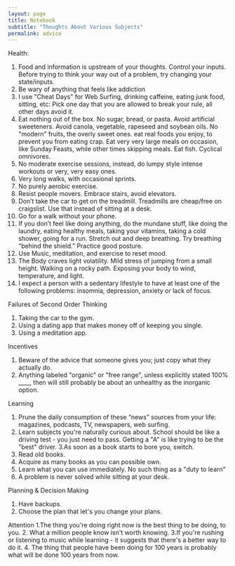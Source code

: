 ```yaml
---
layout: page
title: Notebook
subtitle: "Thoughts About Various Subjects"
permalink: advice
---
```



Health:
1. Food and information is upstream of your thoughts. Control your inputs.
Before trying to think your way out of a problem, try changing your state/inputs.
2. Be wary of anything that feels like addiction
3. I use "Cheat Days" for Web Surfing, drinking caffeine, eating junk food, sitting, etc: Pick one day that you are allowed to break your rule, all other days avoid it.
4. Eat nothing out of the box. No sugar, bread, or pasta. Avoid artificial sweeteners. Avoid canola, vegetable, rapeseed and soybean oils.  No "modern" fruits, the overly sweet ones. eat real foods you enjoy, to prevent you from eating crap. Eat very very large meals on occasion, like Sunday Feasts, while other times skipping meals.
Eat fish. Cyclical omnivores. 
5. No moderate exercise sessions, instead, do lumpy style intense workouts or very, very easy ones. 
6. Very long walks, with occasional sprints.
7. No purely aerobic exercise.
8. Resist people movers. Embrace stairs, avoid elevators. 
9. Don’t take the car to get on the treadmill. Treadmills are cheap/free on craigslist. Use that instead of sitting at a desk.
10.  Go for a walk without your phone.
11. If you don’t feel like doing anything, do the mundane stuff, like doing the laundry, eating healthy meals, taking your vitamins, taking a cold shower, going for a run. Stretch out and deep breathing. Try breathing “behind the shield.” Practice good posture.
12. Use Music, meditation, and exercise to reset mood.
13. The Body craves light volatility. Mild stress of jumping from a small height. Walking on a rocky path. Exposing your body to wind, temperature, and light.
14. I expect a person with a sedentary lifestyle to have at least one of the following problems: insomnia, depression, anxiety or lack of focus.


Failures of Second Order Thinking
1. Taking the car to the gym.
2. Using a dating app that makes money off of keeping you single.
3. Using a meditation app. 

Incentives
1. Beware of the advice that someone gives you; just copy what they actually do.
2. Anything labeled "organic" or "free range", unless explicitly stated 100% ____, then will still probably be about an unhealthy as the inorganic option.


Learning 
1. Prune the daily consumption of these “news” sources from your life: magazines, podcasts, TV, newspapers, web surfing.
2. Learn subjects you're naturally curious about. School should be like a driving test - you just need to pass. Getting a "A" is like trying to be the "best" driver.
3.As soon as a book starts to bore you, switch.
4. Read old books.
5. Acquire as many books as you can possible own.
6. Learn what you can use immediately. No such thing as a "duty to learn"
7. A problem is never solved while sitting at your desk.


Planning & Decision Making
1. Have backups.
2. Choose the plan that let's you change your plans.


Attention
1.The thing you're doing right now is the best thing to be doing, to you.
2. What a million people know isn't worth knowing.
3.If you're rushing or listening to music while learning - it suggests that there's a better way to do it.
4. The thing that people have been doing for 100 years  is probably what will be done 100 years from now. 

